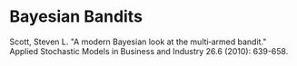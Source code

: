 Bayesian Bandits
================

Scott, Steven L.
"A modern Bayesian look at the multi‐armed bandit."
Applied Stochastic Models in Business and Industry 26.6 (2010): 639-658.
